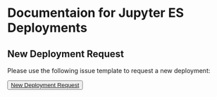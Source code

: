 # Documentaion for Jupyter ES Deployments


## New Deployment Request

Please use the following issue template to request a new deployment:

<button>
    <a href="https://github.com/jupytercalpoly/JupyterES/issues/new?template=new-deployment-request.md">New Deployment Request</a>
</button>